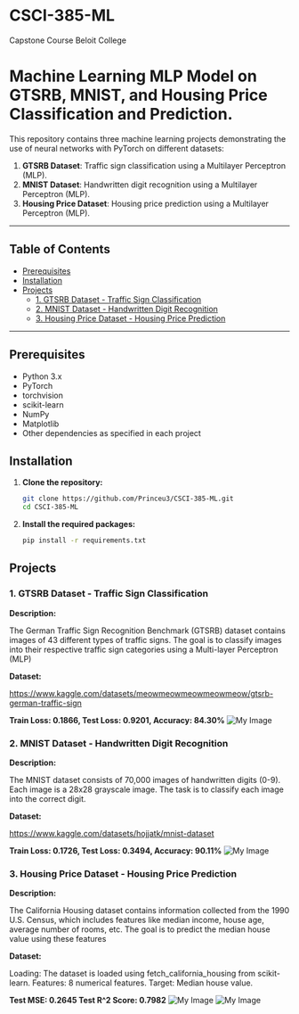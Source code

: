 # CSCI-385-ML
Capstone Course Beloit College

# Machine Learning MLP Model on GTSRB, MNIST, and Housing Price Classification and Prediction.

This repository contains three machine learning projects demonstrating the use of neural networks with PyTorch on different datasets:

1. **GTSRB Dataset**: Traffic sign classification using a Multilayer Perceptron (MLP).
2. **MNIST Dataset**: Handwritten digit recognition using a Multilayer Perceptron (MLP).
3. **Housing Price Dataset**: Housing price prediction using a Multilayer Perceptron (MLP).

---

## Table of Contents

- [Prerequisites](#prerequisites)
- [Installation](#installation)
- [Projects](#projects)
  - [1. GTSRB Dataset - Traffic Sign Classification](#1-gtsrb-dataset---traffic-sign-classification)
  - [2. MNIST Dataset - Handwritten Digit Recognition](#2-mnist-dataset---handwritten-digit-recognition)
  - [3. Housing Price Dataset - Housing Price Prediction](#3-housing-price-dataset---housing-price-prediction)
---

## Prerequisites

- Python 3.x
- PyTorch
- torchvision
- scikit-learn
- NumPy
- Matplotlib
- Other dependencies as specified in each project

## Installation

1. **Clone the repository:**

   ```bash
   git clone https://github.com/Princeu3/CSCI-385-ML.git
   cd CSCI-385-ML

2. **Install the required packages:**

   ```bash
   pip install -r requirements.txt


## Projects

### 1. GTSRB Dataset - Traffic Sign Classification

**Description:**

The German Traffic Sign Recognition Benchmark (GTSRB) dataset contains images of 43 different types of traffic signs. The goal is to classify images into their respective traffic sign categories using a Multi-layer Perceptron (MLP)

**Dataset:**

https://www.kaggle.com/datasets/meowmeowmeowmeowmeow/gtsrb-german-traffic-sign

**Train Loss: 0.1866, Test Loss: 0.9201, Accuracy: 84.30%**
![My Image](./GTSRB_Visualization.png)

### 2. MNIST Dataset - Handwritten Digit Recognition

**Description:**

The MNIST dataset consists of 70,000 images of handwritten digits (0-9). Each image is a 28x28 grayscale image. The task is to classify each image into the correct digit.

**Dataset:**

https://www.kaggle.com/datasets/hojjatk/mnist-dataset

**Train Loss: 0.1726, Test Loss: 0.3494, Accuracy: 90.11%**
![My Image](./MNIST_Visualization.png)

### 3. Housing Price Dataset - Housing Price Prediction

**Description:**

The California Housing dataset contains information collected from the 1990 U.S. Census, which includes features like median income, house age, average number of rooms, etc. The goal is to predict the median house value using these features

**Dataset:**

Loading: The dataset is loaded using fetch_california_housing from scikit-learn.
Features: 8 numerical features.
Target: Median house value.

**Test MSE: 0.2645
Test R^2 Score: 0.7982**
![My Image](./HPD1_Visualization.png)
![My Image](./HPD2_Visualization.png)



